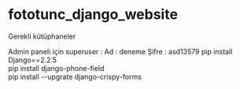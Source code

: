 # fototunc_django_website
Gerekli kütüphaneler

Admin paneli için superuser : Ad : deneme  Şifre : asd13579
pip install Django==2.2.5 <br>
pip install django-phone-field <br>
pip install --upgrate django-crispy-forms
